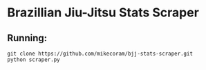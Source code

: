# Brazillian Jiu-Jitsu Stats Scraper
## Running:
```
git clone https://github.com/mikecoram/bjj-stats-scraper.git
python scraper.py
```